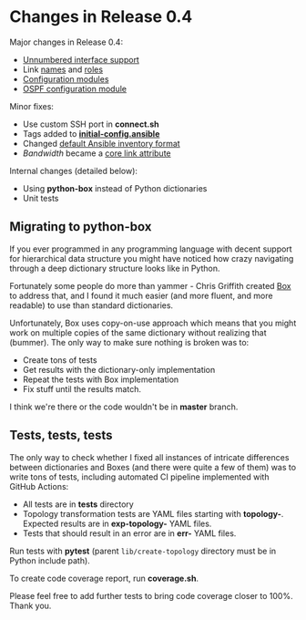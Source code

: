 # Changes in Release 0.4

Major changes in Release 0.4:

* [Unnumbered interface support](../addressing.html#unnumbered-interface-support)
* Link [names](../links.html#link-names) and [roles](../links.html#selecting-custom-address-pools)
* [Configuration modules](../modules.md)
* [OSPF configuration module](../module/ospf.md)

Minor fixes:

* Use custom SSH port in **connect.sh**
* Tags added to **[initial-config.ansible](../configs.md)**
* Changed [default Ansible inventory format](../create-topology.html#usage)
* *Bandwidth* became a [core link attribute](../links.html#link-attributes)

Internal changes (detailed below):

* Using **python-box** instead of Python dictionaries
* Unit tests

## Migrating to python-box

If you ever programmed in any programming language with decent support for hierarchical data structure you might have noticed how crazy navigating through a deep dictionary structure looks like in Python.

Fortunately some people do more than yammer - Chris Griffith created [Box](https://github.com/cdgriffith/Box) to address that, and I found it much easier (and more fluent, and more readable) to use than standard dictionaries.

Unfortunately, Box uses copy-on-use approach which means that you might work on multiple copies of the same dictionary without realizing that (bummer). The only way to make sure nothing is broken was to:

* Create tons of tests
* Get results with the dictionary-only implementation
* Repeat the tests with Box implementation
* Fix stuff until the results match.

I think we're there or the code wouldn't be in **master** branch.

## Tests, tests, tests

The only way to check whether I fixed all instances of intricate differences between dictionaries and Boxes (and there were quite a few of them) was to write tons of tests, including automated CI pipeline implemented with GitHub Actions:

* All tests are in **tests** directory
* Topology transformation tests are YAML files starting with **topology-**. Expected results are in **exp-topology-** YAML files.
* Tests that should result in an error are in **err-** YAML files.

Run tests with **pytest** (parent `lib/create-topology` directory must be in Python include path).

To create code coverage report, run **coverage.sh**.

Please feel free to add further tests to bring code coverage closer to 100%. Thank you.